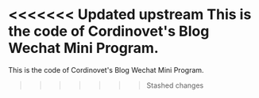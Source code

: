 <<<<<<< Updated upstream
This is the code of Cordinovet's Blog Wechat Mini Program.
=======
This is the code of Cordinovet's Blog Wechat Mini Program.
>>>>>>> Stashed changes
